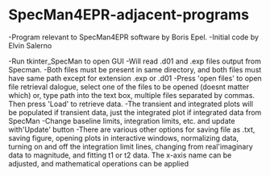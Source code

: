 # SpecMan4EPR-adjacent-programs
-Program relevant to SpecMan4EPR software by Boris Epel. 
-Initial code by Elvin Salerno

-Run tkinter_SpecMan to open GUI
-Will read .d01 and .exp files output from Specman. 
-Both files must be present in same directory, and both files must have same path except for extension .exp or .d01
-Press 'open files' to open file retrieval dalogue, select one of the files to be opened (doesnt matter which)
	or, type path into the text box, multiple files separated by commas. Then press 'Load' to retrieve data.
-The transient and integrated plots will be populated if transient data, just the integrated plot if integrated data from SpecMan
-Change baseline limits, integration limits, etc. and update with'Update' button
-There are various other options for saving file as .txt, saving figure, opening plots in interactive windows,
	normalizing data, turning on and off the integration limit lines, changing from real'imaginary data to magnitude,
	and fitting t1 or t2 data. The x-axis name can be adjusted, and mathematical operations can be applied


